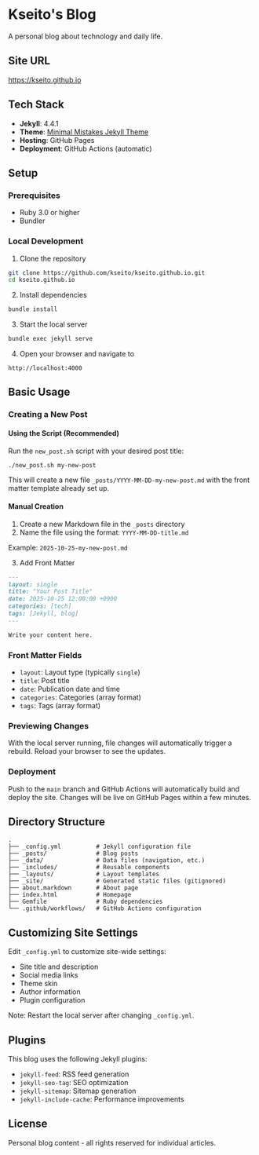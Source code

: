 # Kseito's Blog

A personal blog about technology and daily life.

## Site URL

https://kseito.github.io

## Tech Stack

- **Jekyll**: 4.4.1
- **Theme**: [Minimal Mistakes Jekyll Theme](https://mmistakes.github.io/minimal-mistakes/)
- **Hosting**: GitHub Pages
- **Deployment**: GitHub Actions (automatic)

## Setup

### Prerequisites

- Ruby 3.0 or higher
- Bundler

### Local Development

1. Clone the repository

```bash
git clone https://github.com/kseito/kseito.github.io.git
cd kseito.github.io
```

2. Install dependencies

```bash
bundle install
```

3. Start the local server

```bash
bundle exec jekyll serve
```

4. Open your browser and navigate to

```
http://localhost:4000
```

## Basic Usage

### Creating a New Post

#### Using the Script (Recommended)

Run the `new_post.sh` script with your desired post title:

```bash
./new_post.sh my-new-post
```

This will create a new file `_posts/YYYY-MM-DD-my-new-post.md` with the front matter template already set up.

#### Manual Creation

1. Create a new Markdown file in the `_posts` directory
2. Name the file using the format: `YYYY-MM-DD-title.md`

Example: `2025-10-25-my-new-post.md`

3. Add Front Matter

```markdown
---
layout: single
title: "Your Post Title"
date: 2025-10-25 12:00:00 +0900
categories: [tech]
tags: [Jekyll, blog]
---

Write your content here.
```

### Front Matter Fields

- `layout`: Layout type (typically `single`)
- `title`: Post title
- `date`: Publication date and time
- `categories`: Categories (array format)
- `tags`: Tags (array format)

### Previewing Changes

With the local server running, file changes will automatically trigger a rebuild.
Reload your browser to see the updates.

### Deployment

Push to the `main` branch and GitHub Actions will automatically build and deploy the site.
Changes will be live on GitHub Pages within a few minutes.

## Directory Structure

```
.
├── _config.yml          # Jekyll configuration file
├── _posts/              # Blog posts
├── _data/               # Data files (navigation, etc.)
├── _includes/           # Reusable components
├── _layouts/            # Layout templates
├── _site/               # Generated static files (gitignored)
├── about.markdown       # About page
├── index.html           # Homepage
├── Gemfile              # Ruby dependencies
└── .github/workflows/   # GitHub Actions configuration
```

## Customizing Site Settings

Edit `_config.yml` to customize site-wide settings:

- Site title and description
- Social media links
- Theme skin
- Author information
- Plugin configuration

Note: Restart the local server after changing `_config.yml`.

## Plugins

This blog uses the following Jekyll plugins:

- `jekyll-feed`: RSS feed generation
- `jekyll-seo-tag`: SEO optimization
- `jekyll-sitemap`: Sitemap generation
- `jekyll-include-cache`: Performance improvements

## License

Personal blog content - all rights reserved for individual articles.
